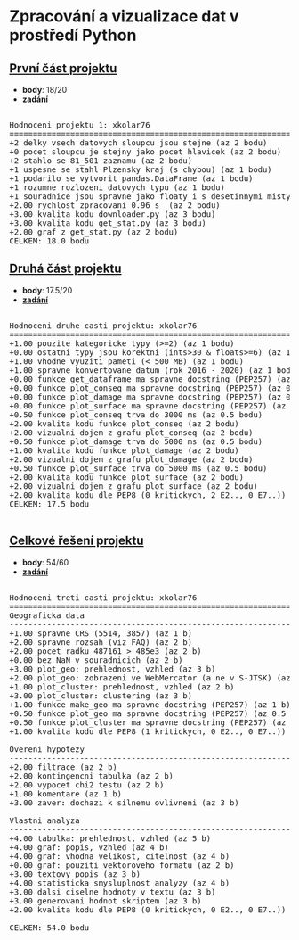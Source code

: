 
# Zpracování a vizualizace dat v prostředí Python

## [První část projektu](https://github.com/miricinka/VUT_FIT/tree/master/IZV/projekt_1_cast)
* **body**: 18/20
* [**zadání**](https://github.com/miricinka/VUT_FIT/blob/master/IZV/projekt_1_cast/projekt_cast_1.pdf)
<pre>

Hodnoceni projektu 1: xkolar76
================================================================================
+2 delky vsech datovych sloupcu jsou stejne (az 2 bodu)
+0 pocet sloupcu je stejny jako pocet hlavicek (az 2 bodu)
+2 stahlo se 81_501 zaznamu (az 2 bodu)
+1 uspesne se stahl Plzensky kraj (s chybou) (az 1 bodu)
+1 podarilo se vytvorit pandas.DataFrame (az 1 bodu)
+1 rozumne rozlozeni datovych typu (az 1 bodu)
+1 souradnice jsou spravne jako floaty i s desetinnymi misty (az 1 bodu)
+2.00 rychlost zpracovani 0.96 s  (az 2 bodu)
+3.00 kvalita kodu downloader.py (az 3 bodu)
+3.00 kvalita kodu get_stat.py (az 3 bodu)
+2.00 graf z get_stat.py (az 2 bodu)
CELKEM: 18.0 bodu
</pre>

## [Druhá část projektu](https://github.com/miricinka/VUT_FIT/tree/master/IZV/projekt_2_cast)
* **body**: 17.5/20
* [**zadání**](https://github.com/miricinka/VUT_FIT/blob/master/IZV/projekt_2_cast/projekt_cast_2.pdf)
<pre>

Hodnoceni druhe casti projektu: xkolar76
================================================================================
+1.00 pouzite kategoricke typy (>=2) (az 1 bodu)
+0.00 ostatni typy jsou korektni (ints>30 & floats>=6) (az 1 bodu)
+1.00 vhodne vyuziti pameti (< 500 MB) (az 1 bodu)
+1.00 spravne konvertovane datum (rok 2016 - 2020) (az 1 bodu)
+0.00 funkce get_dataframe ma spravne docstring (PEP257) (az 0.125 bodu)
+0.00 funkce plot_conseq ma spravne docstring (PEP257) (az 0.125 bodu)
+0.00 funkce plot_damage ma spravne docstring (PEP257) (az 0.125 bodu)
+0.00 funkce plot_surface ma spravne docstring (PEP257) (az 0.125 bodu)
+0.50 funkce plot_conseq trva do 3000 ms (az 0.5 bodu)
+2.00 kvalita kodu funkce plot_conseq (az 2 bodu)
+2.00 vizualni dojem z grafu plot_conseq (az 2 bodu)
+0.50 funkce plot_damage trva do 5000 ms (az 0.5 bodu)
+1.00 kvalita kodu funkce plot_damage (az 2 bodu)
+2.00 vizualni dojem z grafu plot_damage (az 2 bodu)
+0.50 funkce plot_surface trva do 5000 ms (az 0.5 bodu)
+2.00 kvalita kodu funkce plot_surface (az 2 bodu)
+2.00 vizualni dojem z grafu plot_surface (az 2 bodu)
+2.00 kvalita kodu dle PEP8 (0 kritickych, 2 E2.., 0 E7..)) (az 2 bodu)
CELKEM: 17.5 bodu

</pre>

## [Celkové řešení projektu](https://github.com/miricinka/VUT_FIT/tree/master/IZV/projekt_3_cast)
* **body**: 54/60
* [**zadání**](https://github.com/miricinka/VUT_FIT/blob/master/IZV/projekt_3_cast/projekt_cast_3.pdf)
<pre>

Hodnoceni treti casti projektu: xkolar76
================================================================================
Geograficka data
--------------------------------------------------------------------------------
+1.00 spravne CRS (5514, 3857) (az 1 b)
+2.00 spravne rozsah (viz FAQ) (az 2 b)
+2.00 pocet radku 487161 > 485e3 (az 2 b)
+0.00 bez NaN v souradnicich (az 2 b)
+3.00 plot_geo: prehlednost, vzhled (az 3 b)
+2.00 plot_geo: zobrazeni ve WebMercator (a ne v S-JTSK) (az 2 b)
+1.00 plot_cluster: prehlednost, vzhled (az 2 b)
+3.00 plot_cluster: clustering (az 3 b)
+1.00 funkce make_geo ma spravne docstring (PEP257) (az 1 b)
+0.50 funkce plot_geo ma spravne docstring (PEP257) (az 0.5 b)
+0.50 funkce plot_cluster ma spravne docstring (PEP257) (az 0.5 b)
+1.00 kvalita kodu dle PEP8 (1 kritickych, 0 E2.., 0 E7..)) (az 1 b)

Overeni hypotezy
--------------------------------------------------------------------------------
+2.00 filtrace (az 2 b)
+2.00 kontingencni tabulka (az 2 b)
+2.00 vypocet chi2 testu (az 2 b)
+1.00 komentare (az 1 b)
+3.00 zaver: dochazi k silnemu ovlivneni (az 3 b)

Vlastni analyza
--------------------------------------------------------------------------------
+4.00 tabulka: prehlednost, vzhled (az 5 b)
+4.00 graf: popis, vzhled (az 4 b)
+4.00 graf: vhodna velikost, citelnost (az 4 b)
+0.00 graf: pouziti vektoroveho formatu (az 2 b)
+3.00 textovy popis (az 3 b)
+4.00 statisticka smysluplnost analyzy (az 4 b)
+3.00 dalsi ciselne hodnoty v textu (az 3 b)
+3.00 generovani hodnot skriptem (az 3 b)
+2.00 kvalita kodu dle PEP8 (0 kritickych, 0 E2.., 0 E7..)) (az 2 b)

CELKEM: 54.0 bodu

</pre>
